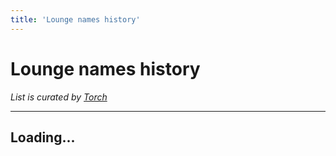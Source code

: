 ```yaml
---
title: 'Lounge names history'
---
```


<script setup>
	const url = 'https://corsproxy.io/?' + encodeURIComponent('https://torch.is/typing/loungenameshtml.txt');
	
	fetch(url)
		.then(response => {
			if (response.ok) return response.text()
			throw new Error('Network response was not ok.')
		})
		.then(data => {
			document.getElementById('loungeNames').innerHTML = data;
		});
</script>

<h1>Lounge names history</h1>
<em>List is curated by <a href="https://github.com/torchgm">Torch</a></em><hr>
<div id="loungeNames"><h2>Loading...</h2></div>
